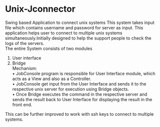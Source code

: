 # Unix-Jconnector
Swing based Application to connect unix systems
This system takes input file which contains username and password for server as input.
This application helps user to connect to multiple unix systems simultaneously.Initially designed to help the support people to check the logs of the servers.<br>
The entire System consists of two modules<br>
1.	User interface<br>
2.	Bridge<br>
Mechanism:<br>
•	JobConsole program is responsible for User Interface module, which acts as a View and also as a Controller.<br>
•	JobConsole get input from the User Interface and sends it to the respective unix server for execution using Bridge objects.<br>
•	Once Bridge executes the command in the respective server and sends the result back to User Interface for displaying the result in the front end.

This can be further improved to work with ssh keys to connect to multiple systems.
